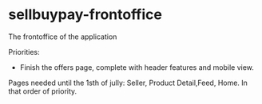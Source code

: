 # sellbuypay-frontoffice
The frontoffice of the application

Priorities: 
- Finish the offers page, complete with header features and mobile view. 

Pages needed until the 1sth of jully: 
Seller, Product Detail,Feed, Home. In that order of priority. 

